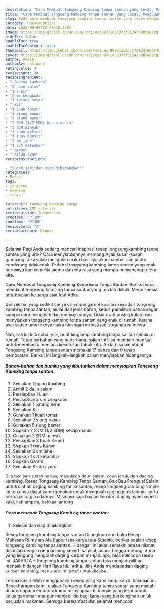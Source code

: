 ```yaml
---
description: "Cara Membuat Tongseng Kambing tanpa santan yang Lezat, Mengugah Selera"
title: "Cara Membuat Tongseng Kambing tanpa santan yang Lezat, Mengugah Selera"
slug: 1639-cara-membuat-tongseng-kambing-tanpa-santan-yang-lezat-mengugah-selera
category: Uncategorized
date: 2022-09-09T22:49:58.388Z
image: https://img-global.cpcdn.com/recipes/987c1d5337cf0124/680x482cq70/tongseng-kambing-tanpa-santan-foto-resep-utama.jpg
hideToc: false
enableToc: true
enableTocContent: false
thumbnail: https://img-global.cpcdn.com/recipes/987c1d5337cf0124/680x482cq70/tongseng-kambing-tanpa-santan-foto-resep-utama.jpg
cover: https://img-global.cpcdn.com/recipes/987c1d5337cf0124/680x482cq70/tongseng-kambing-tanpa-santan-foto-resep-utama.jpg
author: Admin
authorAv: notfound
ratingvalue: 4
reviewcount: 24
recipeingredient:
- " Daging kambing"
- "2 daun salam"
- "1 L air"
- "2 cm Lengkuas"
- "1 batang serai"
- " Kol"
- "1 buah tomat"
- "3 siung baput"
- "5 siung bamer"
- "2 SDM (1/2 SDM) kecap manis"
- "2 SDM minyak"
- "3 buah Kemiri"
- "1 ruas Kunyit"
- "2 cm jahe"
- "1 sdt ketumbar"
- " Garam"
- " Kaldu ayam"
recipeinstructions:

- "Sudah jadi dan siap dihidangkan!"
categories:
- Resep
tags:
- tongseng
- kambing
- tanpa

katakunci: tongseng kambing tanpa 
nutrition: 208 calories
recipecuisine: Indonesian
preptime: "PT38M"
cooktime: "PT45M"
recipeyield: "2"
recipecategory: Dinner

---
```



Selamat Pagi Anda sedang mencari inspirasi resep tongseng kambing tanpa santan yang unik? Cara menyiapkannya memang Agak susah-susah gampang. Jika salah mengolah maka hasilnya akan hambar dan justru cenderung tidak enak. Padahal tongseng kambing tanpa santan yang enak harusnya kan memiliki aroma dan cita rasa yang mampu memancing selera kita.


Cara Membuat Tongseng Kambing Sederhana Tanpa Santan. Berikut cara membuat tongseng kambing tanpa santan yang mudah diikuti. Menu spesial untuk sajian keluarga saat Idul Adha.

Banyak hal yang sedikit banyak mempengaruhi kualitas rasa dari tongseng kambing tanpa santan, mulai dari jenis bahan, kedua pemilihan bahan segar sampai cara mengolah dan menyajikannya. Tidak usah pusing kalau mau menyiapkan tongseng kambing tanpa santan yang enak di rumah, karena asal sudah tahu triknya maka hidangan ini bisa jadi suguhan istimewa.


Nah, kali ini kita coba, yuk, buat tongseng kambing tanpa santan sendiri di rumah. Tetap berbahan yang sederhana, sajian ini bisa memberi manfaat untuk membantu menjaga kesehatan tubuh kita. Anda bisa membuat Tongseng Kambing tanpa santan memakai 17 bahan dan 0 tahap pembuatan. Berikut ini langkah-langkah dalam menyiapkan hidangannya.

<!--inarticleads1-->

##### Bahan-bahan dan bumbu yang dibutuhkan dalam menyiapkan Tongseng Kambing tanpa santan:

1. Sediakan  Daging kambing
1. Ambil 2 daun salam
1. Persiapkan 1 L air
1. Persiapkan 2 cm Lengkuas
1. Sediakan 1 batang serai
1. Sediakan  Kol
1. Gunakan 1 buah tomat
1. Sediakan 3 siung baput
1. Gunakan 5 siung bamer
1. Siapkan 2 SDM (1/2 SDM) kecap manis
1. Gunakan 2 SDM minyak
1. Persiapkan 3 buah Kemiri
1. Siapkan 1 ruas Kunyit
1. Sediakan 2 cm jahe
1. Siapkan 1 sdt ketumbar
1. Siapkan  Garam
1. Sediakan  Kaldu ayam


Bila tumisan sudah harum, masukkan daun salam, daun jeruk, dan daging kambing. Resep Tongseng Kambing Tanpa Santan, Gak Bau Prengus! Selain untuk olahan daging kambing tanpa santan, resep tongseng kambing simple ini tentunya dapat kamu gunakan untuk mengolah daging jenis lainnya serta berbagai bagian darinya. Misalnya saja bagian lain dari daging ayam seperti kaki, hati ampela, bahkan jantung. 

<!--inarticleads2-->

##### Cara memasak Tongseng Kambing tanpa santan:


1. Selesai dan siap dihidangkan!

Resep tongseng kambing tanpa santan Dirangkum dari buku Resep Makanan Rumahan Ala Dapur Isna karya Isna Sutanto, berikut adalah resep tongseng kambing tanpa santan. Hidangan ini akan semakin terasa nikmat disantap dengan pendamping seperti sambal, acara, hingga lontong. Anda yang bingung mengolah daging kurban menjadi apa, bisa mencoba resep ini. JAKARTA - Tongseng kambing tanpa santan bisa menjadi pilihan menarik hidangan Hari Raya Idul Adha. Jika Anda mendapatkan daging kurban kambing, menu satu ini patut untuk dicoba. 

Terima kasih telah menggunakan resep yang kami tampilkan di halaman ini. Besar harapan kami, olahan Tongseng Kambing tanpa santan yang mudah di atas dapat membantu kamu menyiapkan hidangan yang lezat untuk keluarga/teman maupun menjadi ide bagi kamu yang berkeinginan untuk berjualan makanan. Semoga bermanfaat dan selamat mencoba!
